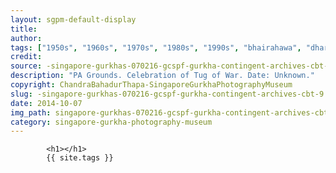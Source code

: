 ```yaml
---
layout: sgpm-default-display
title: 
author: 
tags: ["1950s", "1960s", "1970s", "1980s", "1990s", "bhairahawa", "dharan", "gurkhas", "kathmandu", "nepal", "pokhara", "singapore", "singapore gurkha archive", "singapore gurkha old photographs", "singapore gurkha photography museum", "singapore gurkhas"]
credit: 
source: -singapore-gurkhas-070216-gcspf-gurkha-contingent-archives-cbt-9
description: "PA Grounds. Celebration of Tug of War. Date: Unknown."
copyright: ChandraBahadurThapa-SingaporeGurkhaPhotographyMuseum
slug: -singapore-gurkhas-070216-gcspf-gurkha-contingent-archives-cbt-9
date: 2014-10-07
img_path: singapore-gurkhas-070216-gcspf-gurkha-contingent-archives-cbt-9.jpg
category: singapore-gurkha-photography-museum
---
```

	 		

	 		<h1></h1>
	 		{{ site.tags }}
	 		
